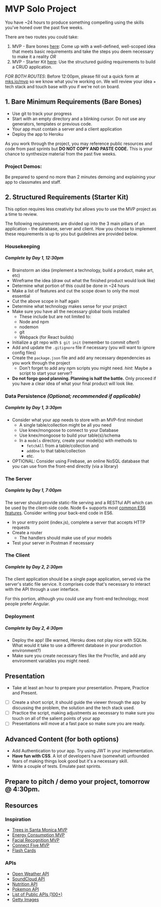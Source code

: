 # MVP Solo Project

You have ~24 hours to produce something compelling using the skills you've honed over the past five weeks.

There are two routes you could take:
1. MVP - Bare bones [here](https://github.com/hackreactor/hrnyc15-mvp): Come up with a well-defined, well-scoped idea that meets basic requirements and take the steps you deem necessary to make it a reality _OR_
2. MVP - Starter Kit [here](https://github.com/hackreactor/hrnyc15-mvp-starter): Use the structured guiding requirements to build a CRUD application.

_FOR BOTH ROUTES_: Before 12:00pm, please fill out a quick form at [mks.io/mvp](http://mks.io/mvp) so we know what you're working on. We will review your idea + tech stack and touch base with you if we're not on board.

## 1. Bare Minimum Requirements (Bare Bones)

- Use git to track your progress 
- Start with an empty directory and a blinking cursor. Do not use any generators, templates or previous code.
- Your app must contain a server and a client application
- Deploy the app to Heroku

As you work through the project, you may reference public resources and code from past sprints but __DO NOT COPY AND PASTE CODE.__ This is your chance to synthesize material from the past five weeks. 

### Project Demos:

Be prepared to spend no more than 2 minutes demoing and explaining your app to classmates and staff.

## 2. Structured Requirements (Starter Kit)

This option requires less creativity but allows you to use the MVP project as a time to review.

The following requirements are divided up into the 3 main pillars of an application - the database, server and client. How you choose to implement these requirements is up to you but guidelines are provided below.

### Housekeeping
##### Complete by Day 1, 12:30pm 

- Brainstorm an idea (implement a technology, build a product, make art, etc)
- Wireframe the idea (draw out what the finished product would look like)
- Determine what portion of this could be done in ~24 hours
- Make a list of features and cut the scope down to only the most essential
- Cut the above scope in half again
- Determine what technology makes sense for your project
- Make sure you have all the necessary global tools installed
  - These include but are not limited to:
  - Node and npm
  - nodemon
  - git
  - Webpack (for React builds)
- Initialize a git repo with `$ git init` (remember to commit often!)
- Add and update the `.gitignore` file if necessary (you will want to ignore config files)
- Create the `package.json` file and add any necessary dependencies as you work through the project
  - Don't forget to add any npm scripts you might need. _hint_: Maybe a script to start your server?
- **Do not forgo good planning. Planning is half the battle.** Only proceed if you have a clear idea of what your final product will look like. 

### Data Persistence _(Optional; recommended if applicable)_
##### Complete by Day 1, 3:30pm

- Consider what your app needs to store with an MVP-first mindset
  - A single table/collection might be all you need
  - Use knex/mongoose to connect to your Database
  - Use knex/mongoose to build your table(s)/schema
  - In a `models` directory, create your model(s) with methods to
    - `fetchAll` from a table/collection and
    - `addOne` to that table/collection
    - etc.
- OPTIONAL: Consider using Firebase, an online NoSQL database that you can use from the front-end directly (via a library)

### The Server
##### Complete by Day 1, 7:00pm 

The server should provide static-file serving and a RESTful API which can be used by the client-side code. Node 6+ supports most [common ES6 features](http://kangax.github.io/compat-table/es6/#node6). Consider writing your back-end code in ES6.

- In your entry point (index.js), complete a server that accepts HTTP requests
- Create a router
  - The handlers should make use of your models
- Test your server in Postman if necessary

### The Client
##### Complete by Day 2, 2:30pm

The client application should be a single page application, served via the server's static file service. It comprises code that's necessary to interact with the API through a user interface.

For this portion, although you could use any front-end technology, most people prefer Angular. 

### Deployment
##### Complete by Day 2, 4:30pm

- Deploy the app! (Be warned, Heroku does not play nice with SQLite. What would it take to use a different database in your production environment?)
- Make sure you create necessary files like the Procfile, and add any environment variables you might need. 

## Presentation

- Take at least an hour to prepare your presentation. Prepare, Practice and Present.
- [ ] Create a short script, it should guide the viewer through the app by discussing the problem, the solution and the tech stack used.
- [ ] Practice the script, making adjustments as necessary to make sure you touch on all of the salient points of your app
- [ ] Presentations will move at a fast pace so make sure you are ready.

## Advanced Content (for both options)

- Add Authentication to your app. Try using JWT in your implementation.
- **Have fun with CSS**. A lot of developers have (somewhat) unfounded fears of making things look good but it's a necessary skill.
- Write a couple of tests. Emulate past sprints.

## **Prepare to pitch / demo your project, tomorrow @ 4:30pm.**

## Resources

### Inspiration

- [Trees in Santa Monica MVP](https://pure-brook-58155.herokuapp.com/)
- [Energy Consumption MVP](http://mtham8.github.io/DVUSEnergy/#panel2)
- [Facial Recognition MVP](http://www.dmusicb.com/)
- [Connect Five MVP](https://aqueous-island-89621.herokuapp.com/#/play)
- [Flash Cards](https://flashyourself.firebaseapp.com/)

### APIs

- [Open Weather API](http://openweathermap.org/api)
- [SoundCloud API](https://developers.soundcloud.com/docs/api/guide)
- [Nutrition API](https://developer.nutritionix.com/v1_1/quick-start/upc-scan)
- [Pokemon API](http://pokeapi.co/)
- [List of Public APIs (100+)](https://github.com/toddmotto/public-apis)
- [Getty Images](http://developers.gettyimages.com/en/)
